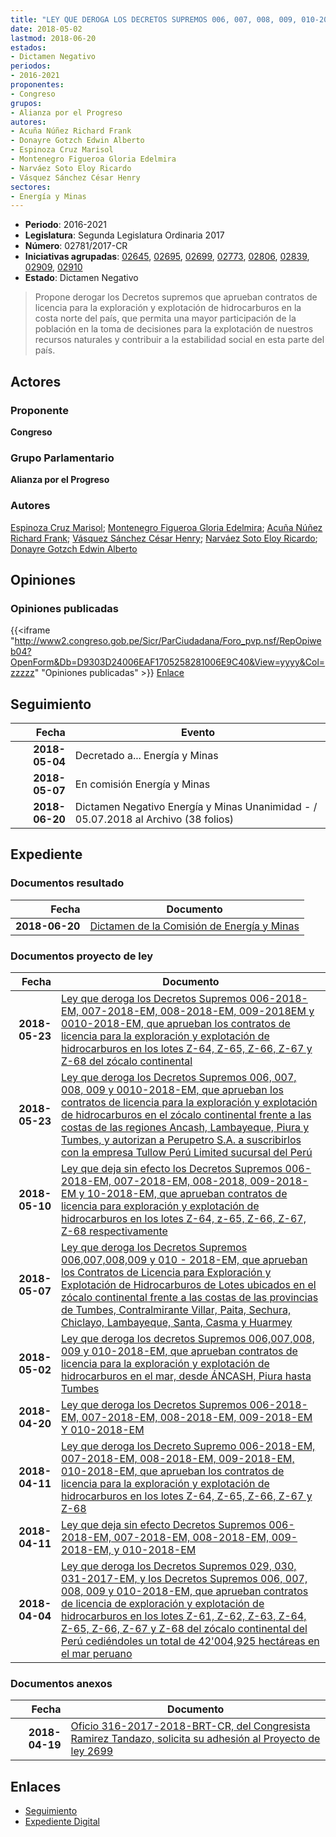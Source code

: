```yaml
---
title: "LEY QUE DEROGA LOS DECRETOS SUPREMOS 006, 007, 008, 009, 010-2018-EM, QUE APRUEBAN CONTRATOS DE LICENCIA PARA LA EXPLORACIÓN Y EXPLOTACIÓN DE HIDROCARBUROS EN EL MAR, DESDE ÁNCASH, PIURA HASTA TUMBES"
date: 2018-05-02
lastmod: 2018-06-20
estados:
- Dictamen Negativo
periodos:
- 2016-2021
proponentes:
- Congreso
grupos:
- Alianza por el Progreso
autores:
- Acuña Núñez Richard Frank
- Donayre Gotzch Edwin Alberto
- Espinoza Cruz Marisol
- Montenegro Figueroa Gloria Edelmira
- Narváez Soto Eloy Ricardo
- Vásquez Sánchez César Henry
sectores:
- Energía y Minas
---
```

- **Periodo**: 2016-2021
- **Legislatura**: Segunda Legislatura Ordinaria 2017
- **Número**: 02781/2017-CR
- **Iniciativas agrupadas**: [02645](../../02600/02645), [02695](../../02600/02695), [02699](../../02600/02699), [02773](../../02700/02773), [02806](../../02800/02806), [02839](../../02800/02839), [02909](../../02900/02909), [02910](../../02900/02910)
- **Estado**: Dictamen Negativo

> Propone derogar los Decretos supremos que aprueban contratos de licencia para la exploración y explotación de hidrocarburos en la costa norte del país, que permita una mayor participación de la población en la toma de decisiones para la explotación de nuestros recursos naturales y contribuir a la estabilidad social en esta parte del país.


## Actores

### Proponente

**Congreso**

### Grupo Parlamentario

**Alianza por el Progreso**

### Autores

[Espinoza Cruz Marisol](mailto:mailto:mespinozac@congreso.gob.pe); [Montenegro Figueroa Gloria Edelmira](mailto:mailto:gmontenegrof@congreso.gob.pe); [Acuña Núñez Richard Frank](mailto:mailto:racuna@congreso.gob.pe); [Vásquez Sánchez César Henry](mailto:mailto:cvasquezs@congreso.gob.pe); [Narváez Soto Eloy Ricardo](mailto:mailto:enarvaez@congreso.gob.pe); [Donayre Gotzch Edwin Alberto](mailto:mailto:edonayre@congreso.gob.pe)

## Opiniones

### Opiniones publicadas

{{<iframe "http://www2.congreso.gob.pe/Sicr/ParCiudadana/Foro_pvp.nsf/RepOpiweb04?OpenForm&Db=D9303D24006EAF1705258281006E9C40&View=yyyy&Col=zzzzz" "Opiniones publicadas" >}}
[Enlace](http://www2.congreso.gob.pe/Sicr/ParCiudadana/Foro_pvp.nsf/RepOpiweb04?OpenForm&Db=D9303D24006EAF1705258281006E9C40&View=yyyy&Col=zzzzz)


## Seguimiento

| Fecha | Evento |
|------:|--------|
| **2018-05-04** | Decretado a... Energía y Minas |
| **2018-05-07** | En comisión Energía y Minas |
| **2018-06-20** | Dictamen Negativo Energía y Minas Unanimidad - / 05.07.2018 al Archivo (38 folios) |

## Expediente

### Documentos resultado

| Fecha | Documento |
|------:|-----------|
| **2018-06-20** | [Dictamen de la Comisión de Energía y Minas](http://www.leyes.congreso.gob.pe/Documentos/2016_2021/Dictamenes/Proyectos_de_Ley/02637DC05MAY20180509.pdf) |

### Documentos proyecto de ley

| Fecha | Documento |
|------:|-----------|
| **2018-05-23** | [Ley que deroga los Decretos Supremos 006-2018-EM, 007-2018-EM, 008-2018-EM, 009-2018EM y 0010-2018-EM, que aprueban los contratos de licencia para la exploración y explotación de hidrocarburos en los lotes Z-64, Z-65, Z-66, Z-67 y Z-68 del zócalo continental](http://www.leyes.congreso.gob.pe/Documentos/2016_2021/Proyectos_de_Ley_y_de_Resoluciones_Legislativas/PL0291020180523..pdf) |
| **2018-05-23** | [Ley que deroga los Decretos Supremos 006, 007, 008, 009 y 0010-2018-EM, que aprueban los contratos de licencia para la exploración y explotación de hidrocarburos en el zócalo continental frente a las costas de las regiones Ancash, Lambayeque, Piura y Tumbes, y autorizan a Perupetro S.A. a suscribirlos con la empresa Tullow Perú Limited sucursal del Perú](http://www.leyes.congreso.gob.pe/Documentos/2016_2021/Proyectos_de_Ley_y_de_Resoluciones_Legislativas/PL0290920180523..pdf) |
| **2018-05-10** | [Ley que deja sin efecto los Decretos Supremos 006-2018-EM, 007-2018-EM, 008-2018, 009-2018-EM y 10-2018-EM, que aprueban contratos de licencia para exploración y explotación de hidrocarburos en los lotes Z-64, z-65, Z-66, Z-67, Z-68 respectivamente](http://www.leyes.congreso.gob.pe/Documentos/2016_2021/Proyectos_de_Ley_y_de_Resoluciones_Legislativas/PL0283920180510..pdf) |
| **2018-05-07** | [Ley que deroga los Decretos Supremos 006,007,008,009 y 010 - 2018-EM, que aprueban los Contratos de Licencia para Exploración y Explotación de Hidrocarburos de Lotes ubicados en el zócalo continental frente a las costas de las provincias de Tumbes, Contralmirante Villar, Paita, Sechura, Chiclayo, Lambayeque, Santa, Casma y Huarmey](http://www.leyes.congreso.gob.pe/Documentos/2016_2021/Proyectos_de_Ley_y_de_Resoluciones_Legislativas/PL0280620180504..PDF) |
| **2018-05-02** | [Ley que deroga los decretos Supremos 006,007,008, 009 y 010-2018-EM, que aprueban contratos de licencia para la exploración y explotación de hidrocarburos en el mar, desde ÁNCASH, Piura hasta Tumbes](http://www.leyes.congreso.gob.pe/Documentos/2016_2021/Proyectos_de_Ley_y_de_Resoluciones_Legislativas/PL0278120180502..pdf) |
| **2018-04-20** | [Ley que deroga los Decretos Supremos 006-2018-EM, 007-2018-EM, 008-2018-EM, 009-2018-EM Y 010-2018-EM](http://www.leyes.congreso.gob.pe/Documentos/2016_2021/Proyectos_de_Ley_y_de_Resoluciones_Legislativas/PL0277320180420.pdf) |
| **2018-04-11** | [Ley que deroga los Decreto Supremo 006-2018-EM, 007-2018-EM, 008-2018-EM, 009-2018-EM, 010-2018-EM, que aprueban los contratos de licencia para la exploración y explotación de hidrocarburos en los lotes Z-64, Z-65, Z-66, Z-67 y Z-68](http://www.leyes.congreso.gob.pe/Documentos/2016_2021/Proyectos_de_Ley_y_de_Resoluciones_Legislativas/PL0269920180411.pdf) |
| **2018-04-11** | [Ley que deja sin efecto Decretos Supremos 006-2018-EM, 007-2018-EM, 008-2018-EM, 009-2018-EM, y 010-2018-EM](http://www.leyes.congreso.gob.pe/Documentos/2016_2021/Proyectos_de_Ley_y_de_Resoluciones_Legislativas/PL0269520180411.pdf) |
| **2018-04-04** | [Ley que deroga los Decretos Supremos 029, 030, 031-2017-EM, y los Decretos Supremos 006, 007, 008, 009 y 010-2018-EM, que aprueban contratos de licencia de exploración y explotación de hidrocarburos en los lotes Z-61, Z-62, Z-63, Z-64, Z-65, Z-66, Z-67 y Z-68 del zócalo continental del Perú cediéndoles un total de 42'004,925 hectáreas en el mar peruano](http://www.leyes.congreso.gob.pe/Documentos/2016_2021/Proyectos_de_Ley_y_de_Resoluciones_Legislativas/PL0264520180404..pdf) |

### Documentos anexos

| Fecha | Documento |
|------:|-----------|
| **2018-04-19** | [Oficio 316-2017-2018-BRT-CR, del Congresista Ramirez Tandazo, solicita su adhesión al Proyecto de ley 2699](http://www.leyes.congreso.gob.pe/Documentos/2016_2021/Adhesiones/Proyectos_de_Ley/OFICIO-316-2017-2018-BRT-CR.pdf) |

## Enlaces

- [Seguimiento](http://www2.congreso.gob.pe/Sicr/TraDocEstProc/CLProLey2016.nsf/f7fff46988ca05b1052578e100829cc7/068b17a28c8292e605258281007be905?OpenDocument)
- [Expediente Digital](http://www2.congreso.gob.pe/Sicr/TraDocEstProc/Expvirt_2011.nsf/visbusqptramdoc1621/02781?opendocument)

